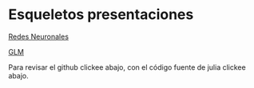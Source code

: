 # Esqueletos presentaciones

[Redes Neuronales](https://gquinche.github.io/biocompuUNAL/RedesNeuronales.jl.html)

[GLM](https://gquinche.github.io/biocompuUNAL/GLM.jl.html)

Para revisar el github clickee abajo, con el código fuente de julia clickee abajo.
